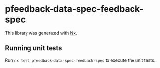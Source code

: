 # pfeedback-data-spec-feedback-spec

This library was generated with [Nx](https://nx.dev).

## Running unit tests

Run `nx test pfeedback-data-spec-feedback-spec` to execute the unit tests.
